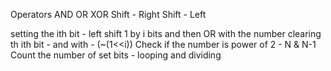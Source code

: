 Operators
AND
OR
XOR
Shift - Right
Shift - Left

setting the ith bit - left shift 1 by i bits and then OR with the number 
clearing th ith bit - and with - (~(1<<i))
Check if the number is power of 2 - N & N-1
Count the number of set bits - looping and dividing


